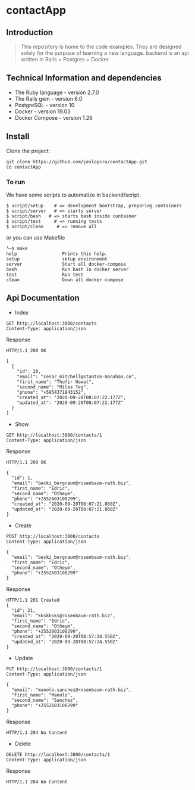 # contactApp  

## Introduction

> This repository is home to the code examples. They are designed solely for the purpose of learning a new language. 
backend is an api written in Rails + Postgres + Docker.

## Technical Information and dependencies
- The Ruby language - version 2.7.0
- The Rails gem - version 6.0
- PostgreSQL - version 10
- Docker - version 19.03
- Docker Compose - version 1.26

## Install
Clone the project:

``` Shell
git clone https://github.com/jeslopcru/contactApp.git
cd contactApp
```

### To run 
We have some scripts to automatize in backend/script.


```shell script
$ script/setup    # => development bootstrap, preparing containers
$ script/server   # => starts server
$ script/bash   # => starts bash inside container
$ script/test     # => running tests
$ script/clean     # => remove all
```

or you can use Makefile

```shell script
╰─$ make
help                 Prints this help.
setup                setup environment
server               Start all docker-compose
bash                 Run bash in docker server
test                 Run test
clean                Down all docker compose
```

## Api Documentation

- Index
```http request
GET http://localhost:3000/contacts
Content-Type: application/json
```
Response 
```http request
HTTP/1.1 200 OK

[
  {
    "id": 20,
    "email": "cesar_mitchell@stanton-monahan.co",
    "first_name": "Thufir Hawat",
    "second_name": "Miles Teg",
    "phone": "+5954371843152",
    "created_at": "2020-09-20T08:07:22.177Z",
    "updated_at": "2020-09-20T08:07:22.177Z"
  }
]
```

- Show
```http request
GET http://localhost:3000/contacts/1
Content-Type: application/json
```
Response 
```http request
HTTP/1.1 200 OK

{
  "id": 1,
  "email": "becki_bergnaum@rosenbaum-rath.biz",
  "first_name": "Edric",
  "second_name": "Otheym",
  "phone": "+2552603108299",
  "created_at": "2020-09-20T08:07:21.860Z",
  "updated_at": "2020-09-20T08:07:21.860Z"
}
```

- Create

````http request
POST http://localhost:3000/contacts
Content-Type: application/json

{
  "email": "becki_bergnaum@rosenbaum-rath.biz",
  "first_name": "Edric",
  "second_name": "Otheym",
  "phone": "+2552603108299"
}
````

Response
```http request
HTTP/1.1 201 Created
{
  "id": 21,
  "email": "kkskksks@rosenbaum-rath.biz",
  "first_name": "Edric",
  "second_name": "Otheym",
  "phone": "+2552603108299",
  "created_at": "2020-09-20T08:57:24.550Z",
  "updated_at": "2020-09-20T08:57:24.550Z"
}
```

- Update
````http request
PUT http://localhost:3000/contacts/1
Content-Type: application/json

{
  "email": "manolo.sanchez@rosenbaum-rath.biz",
  "first_name": "Manolo",
  "second_name": "Sanchez",
  "phone": "+2552603108299"
}
````

Response
```http request
HTTP/1.1 204 No Content
```

- Delete
````http request
DELETE http://localhost:3000/contacts/1
Content-Type: application/json
````

Response
```http request
HTTP/1.1 204 No Content
```


